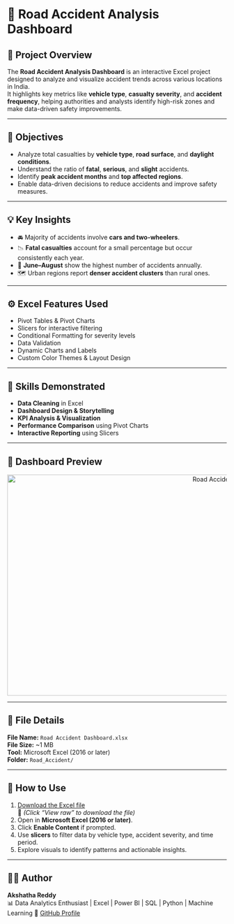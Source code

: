 # 🚗 Road Accident Analysis Dashboard  

## 🧭 Project Overview  
The **Road Accident Analysis Dashboard** is an interactive Excel project designed to analyze and visualize accident trends across various locations in India.  
It highlights key metrics like **vehicle type**, **casualty severity**, and **accident frequency**, helping authorities and analysts identify high-risk zones and make data-driven safety improvements.  

---

## 🎯 Objectives  
- Analyze total casualties by **vehicle type**, **road surface**, and **daylight conditions**.  
- Understand the ratio of **fatal**, **serious**, and **slight** accidents.  
- Identify **peak accident months** and **top affected regions**.  
- Enable data-driven decisions to reduce accidents and improve safety measures.

---

## 💡 Key Insights  
- 🚘 Majority of accidents involve **cars and two-wheelers**.  
- 📉 **Fatal casualties** account for a small percentage but occur consistently each year.  
- 📅 **June–August** show the highest number of accidents annually.  
- 🗺️ Urban regions report **denser accident clusters** than rural ones.  

---

## ⚙️ Excel Features Used  
- Pivot Tables & Pivot Charts  
- Slicers for interactive filtering  
- Conditional Formatting for severity levels  
- Data Validation  
- Dynamic Charts and Labels  
- Custom Color Themes & Layout Design  

---

## 🧩 Skills Demonstrated  
- **Data Cleaning** in Excel  
- **Dashboard Design & Storytelling**  
- **KPI Analysis & Visualization**  
- **Performance Comparison** using Pivot Charts  
- **Interactive Reporting** using Slicers  

---

## 📸 Dashboard Preview  
<p align="center">
  <img width="1008" height="506" alt="Road Accident Dashboard" src="https://github.com/user-attachments/assets/7a8368e9-0675-4ca3-9164-a5b79b3befae" />
  </p>

---

## 📁 File Details  
**File Name:** `Road Accident Dashboard.xlsx`  
**File Size:** ~1 MB  
**Tool:** Microsoft Excel (2016 or later)  
**Folder:** `Road_Accident/`  

---

## 🧠 How to Use  
1. [Download the Excel file](Road%20Accident%20Dashboard.xlsx)  
   💾 *(Click “View raw” to download the file)*  
2. Open in **Microsoft Excel (2016 or later)**.  
3. Click **Enable Content** if prompted.  
4. Use **slicers** to filter data by vehicle type, accident severity, and time period.  
5. Explore visuals to identify patterns and actionable insights.  

---

## 👩‍💻 Author  
**Akshatha Reddy**  
📊 Data Analytics Enthusiast | Excel | Power BI | SQL | Python | Machine Learning
📍 [GitHub Profile](https://github.com/Akshatha435)  

